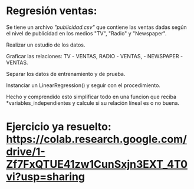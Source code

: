 # Regresión ventas:

Se tiene un archivo *"publicidad.csv"* que contiene las ventas dadas según el nivel de publicidad en los medios "TV", "Radio" y "Newspaper".

Realizar un estudio de los datos.

Graficar las relaciones: TV - VENTAS, RADIO - VENTAS, - NEWSPAPER - VENTAS.

Separar los datos de entrenamiento y de prueba.

Instanciar un LinearRegression() y seguir con el procedimiento.


Hecho y comprendido esto simplificar todo en una funcion que reciba *variables_independientes y calcule si su relación líneal es o no buena.

# Ejercicio ya resuelto: https://colab.research.google.com/drive/1-Zf7FxQTUE41zw1CunSxjn3EXT_4T0vi?usp=sharing
